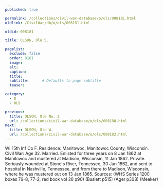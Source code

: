 ```yaml
---
published: true

permalink: /collections/civil-war-database/o/ols/008181.html
oldlink: /CivilWar/db/o/ols/008181.html

oldid: 008181

title: OLSON, Ole S.

pagelist:
  exclude: false
  order: 8181
  image: 
  alt:
  caption:
  title:
  subtitle:      # Defaults to page subtitle
  teaser:

category: 
  - O 
  - OLS

previous:
  title: OLSON, Ole No. 2
  url: /collections/civil-war-database/o/ols/008180.html  
next:
  title: OLSON, Ole W.
  url: /collections/civil-war-database/o/ols/008182.html   
---
```

WI 15th Inf Co F. Residence: Manitowoc, Manitowoc County, Wisconsin. Civil War: Age 32. Married. Enlisted for three years on 8 Jan 1862 at Manitowoc and mustered at Madison, Wisconsin, 11 Jan 1862. Private. Seriously wounded at Stone&#39;s River, Tennessee, 30 Jun 1862, and sent to hospital in Nashville, Tennessee, and from there to Madison, Wisconsin, where he was mustered out on 13 Jan 1865. Sources: (WHS Series 1200 boxes 76-8, 77-2; red book vol 20 p90) (Buslett p515) (Ager p308) (Meeker)